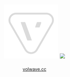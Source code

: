 
<h1>
<div align="center">
  <img src="profile/volwave-badge-1.png" alt="volwave" width="170"/>
  <img align="center" src="https://capsule-render.vercel.app/api?type=transparent&fontColor=dbdbdb&text=Volwave%20Technology&height=80&fontSize=48"/>
  </div>
</h1>

<div align="center">
  <a href="https://volwave.cc">volwave.cc</a>
</div>


